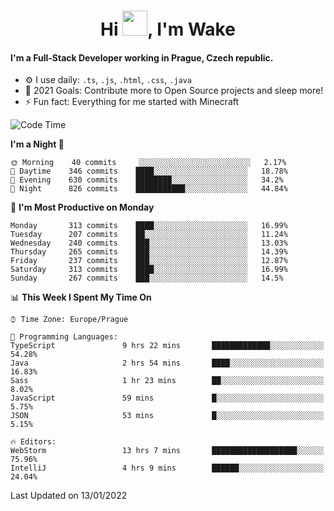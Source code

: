 <h1 align="center">Hi <img src="https://raw.githubusercontent.com/MrWakeCZ/MrWakeCZ/master/Hi.gif" width="40px" />, I'm Wake</h1>

#### I'm a Full-Stack Developer working in Prague, Czech republic.
- ⚙️ I use daily: `.ts`, `.js`, `.html`, `.css`, `.java`
- 🥅 2021 Goals: Contribute more to Open Source projects and sleep more!
- ⚡ Fun fact: Everything for me started with Minecraft

<!--START_SECTION:waka-->
![Code Time](http://img.shields.io/badge/Code%20Time-2%2C048%20hrs%2039%20mins-blue)

**I'm a Night 🦉** 

```text
🌞 Morning    40 commits     ░░░░░░░░░░░░░░░░░░░░░░░░░   2.17% 
🌆 Daytime    346 commits    ████░░░░░░░░░░░░░░░░░░░░░   18.78% 
🌃 Evening    630 commits    ████████░░░░░░░░░░░░░░░░░   34.2% 
🌙 Night      826 commits    ███████████░░░░░░░░░░░░░░   44.84%

```
📅 **I'm Most Productive on Monday** 

```text
Monday       313 commits    ████░░░░░░░░░░░░░░░░░░░░░   16.99% 
Tuesday      207 commits    ██░░░░░░░░░░░░░░░░░░░░░░░   11.24% 
Wednesday    240 commits    ███░░░░░░░░░░░░░░░░░░░░░░   13.03% 
Thursday     265 commits    ███░░░░░░░░░░░░░░░░░░░░░░   14.39% 
Friday       237 commits    ███░░░░░░░░░░░░░░░░░░░░░░   12.87% 
Saturday     313 commits    ████░░░░░░░░░░░░░░░░░░░░░   16.99% 
Sunday       267 commits    ███░░░░░░░░░░░░░░░░░░░░░░   14.5%

```


📊 **This Week I Spent My Time On** 

```text
⌚︎ Time Zone: Europe/Prague

💬 Programming Languages: 
TypeScript               9 hrs 22 mins       █████████████░░░░░░░░░░░░   54.28% 
Java                     2 hrs 54 mins       ████░░░░░░░░░░░░░░░░░░░░░   16.83% 
Sass                     1 hr 23 mins        ██░░░░░░░░░░░░░░░░░░░░░░░   8.02% 
JavaScript               59 mins             █░░░░░░░░░░░░░░░░░░░░░░░░   5.75% 
JSON                     53 mins             █░░░░░░░░░░░░░░░░░░░░░░░░   5.15%

🔥 Editors: 
WebStorm                 13 hrs 7 mins       ███████████████████░░░░░░   75.96% 
IntelliJ                 4 hrs 9 mins        ██████░░░░░░░░░░░░░░░░░░░   24.04%

```


 Last Updated on 13/01/2022
<!--END_SECTION:waka-->
